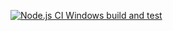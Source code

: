 [![Node.js CI Windows build and test](https://github.com/DevOps-CH3/Backend-Node/actions/workflows/node-ci.yml/badge.svg?branch=develop)](https://github.com/DevOps-CH3/Backend-Node/actions/workflows/node-ci.yml/)
